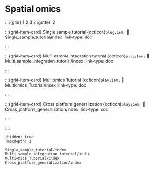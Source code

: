 # Spatial omics

::::{grid} 1 2 3 3
:gutter: 2

:::{grid-item-card} Single sample tutorial {octicon}`plug;1em;`
:link: Single_sample_tutorial/index
:link-type: doc

:::

:::{grid-item-card} Multi sample integration tutorial {octicon}`play;1em;`
:link: Multi_sample_integration_tutorial/index
:link-type: doc

:::

:::{grid-item-card} Multiomics Tutorial {octicon}`play;1em;`
:link: Multiomics_Tutorial/index
:link-type: doc

:::

:::{grid-item-card} Cross platform generalization {octicon}`play;1em;`
:link: Cross_platform_generalization/index
:link-type: doc

:::



::::

```{toctree}
:hidden: true
:maxdepth: 1

Single_sample_tutorial/index
Multi_sample_integration_tutorial/index
Multiomics_Tutorial/index
Cross_platform_generalization/index
```